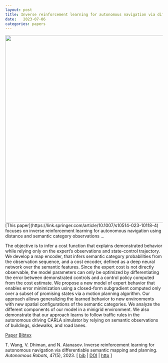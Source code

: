 ```yaml
---
layout: post
title: Inverse reinforcement learning for autonomous navigation via differentiable semantic mapping and planning
date:   2023-07-06
categories: papers
---
```


<img style="display:block;width:600px" src="/images/2023-07-06-IRL-paper/IRL.png" />
[This paper](https://link.springer.com/article/10.1007/s10514-023-10118-4) focuses on inverse reinforcement learning for autonomous navigation using distance and semantic category observations ...

The objective is to infer a cost function that explains demonstrated behavior while relying only on the expert’s observations and state-control trajectory. We develop a map encoder, that infers semantic category probabilities from the observation sequence, and a cost encoder, defined as a deep neural network over the semantic features. Since the expert cost is not directly observable, the model parameters can only be optimized by differentiating the error between demonstrated controls and a control policy computed from the cost estimate. We propose a new model of expert behavior that enables error minimization using a closed-form subgradient computed only over a subset of promising states via a motion planning algorithm. Our approach allows generalizing the learned behavior to new environments with new spatial configurations of the semantic categories. We analyze the different components of our model in a minigrid environment. We also demonstrate that our approach learns to follow traffic rules in the autonomous driving CARLA simulator by relying on semantic observations of buildings, sidewalks, and road lanes.

[Paper](https://link.springer.com/article/10.1007/s10514-023-10118-4)
[Bibtex](publications/mypub_bib.html#wangIJRR2023inverseRL)

<div class="bibtexitem" style="clear:both" >
T.&nbsp;Wang, V.&nbsp;Dhiman, and N.&nbsp;Atanasov.
 Inverse reinforcement learning for autonomous navigation via
  differentiable semantic mapping and planning.
 <em>Autonomous Robots</em>, 47(5), 2023.
[&nbsp;<a href="./mypub_bib.html#wangIJRR2023inverseRL">bib</a>&nbsp;| 
<a href="http://dx.doi.org/10.1007/s10514-023-10118-4">DOI</a>&nbsp;| 
<a href="https://tianyudwang.github.io/sirl">http</a>&nbsp;]
</div>

